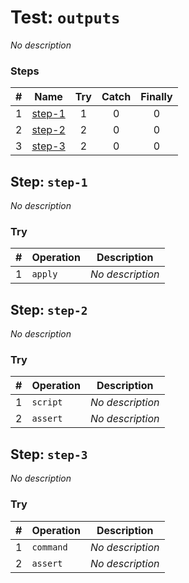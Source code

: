 # Test: `outputs`

*No description*

### Steps

| # | Name | Try | Catch | Finally |
|:-:|---|:-:|:-:|:-:|
| 1 | [step-1](#step-step-1) | 1 | 0 | 0 |
| 2 | [step-2](#step-step-2) | 2 | 0 | 0 |
| 3 | [step-3](#step-step-3) | 2 | 0 | 0 |

## Step: `step-1`

*No description*

### Try

| # | Operation | Description |
|:-:|---|---|
| 1 | `apply` | *No description* |

## Step: `step-2`

*No description*

### Try

| # | Operation | Description |
|:-:|---|---|
| 1 | `script` | *No description* |
| 2 | `assert` | *No description* |

## Step: `step-3`

*No description*

### Try

| # | Operation | Description |
|:-:|---|---|
| 1 | `command` | *No description* |
| 2 | `assert` | *No description* |
